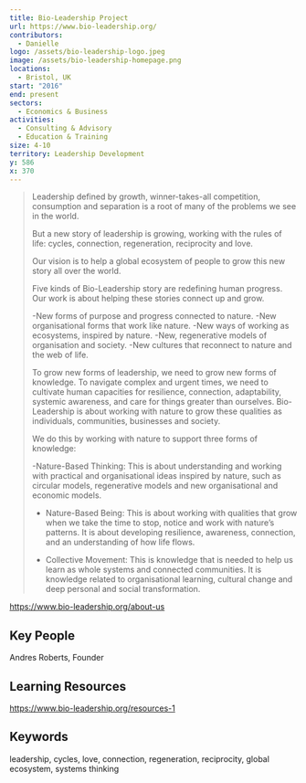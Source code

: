 ```yaml
---
title: Bio-Leadership Project
url: https://www.bio-leadership.org/
contributors:
  - Danielle
logo: /assets/bio-leadership-logo.jpeg
image: /assets/bio-leadership-homepage.png
locations:
  - Bristol, UK
start: "2016"
end: present
sectors:
  - Economics & Business
activities:
  - Consulting & Advisory
  - Education & Training
size: 4-10
territory: Leadership Development
y: 586
x: 370
---
```

> Leadership defined by growth, winner-takes-all competition, consumption and separation is a root of many of the problems we see in the world.
> 
> But a new story of leadership is growing, working with the rules of life: cycles, connection, regeneration, reciprocity and love.
> 
> Our vision is to help a global ecosystem of people to grow this new story all over the world.
> 
> Five kinds of Bio-Leadership story are redefining human progress. Our work is about helping these stories connect up and grow.
> 
> -New forms of purpose and progress connected to nature.
> -New organisational forms that work like nature.
> -New ways of working as ecosystems, inspired by nature.
> -New, regenerative models of organisation and society.
> -New cultures that reconnect to nature and the web of life.
> 
> To grow new forms of leadership, we need to grow new forms of knowledge. 
> To navigate complex and urgent times, we need to cultivate human capacities for resilience, connection, adaptability, systemic awareness, and care for things greater than ourselves. 
> Bio-Leadership is about working with nature to grow these qualities as individuals, communities, businesses and society.
> 
> We do this by working with nature to support three forms of knowledge:
> 
> -Nature-Based Thinking: This is about understanding and working with practical and organisational ideas inspired by nature, such as circular models, regenerative models and new organisational and economic models.
> 
> - Nature-Based Being:  This is about working with qualities that grow when we take the time to stop, notice and work with nature’s patterns. It is about developing resilience, awareness, connection, and an understanding of how life flows.
> 
> - Collective Movement: This is knowledge that is needed to help us learn as whole systems and connected communities. It is knowledge related to organisational learning, cultural change and deep personal and social transformation.

 https://www.bio-leadership.org/about-us

## Key People

Andres Roberts, Founder

## Learning Resources

https://www.bio-leadership.org/resources-1

## Keywords

leadership, cycles, love, connection, regeneration, reciprocity, global ecosystem, systems thinking